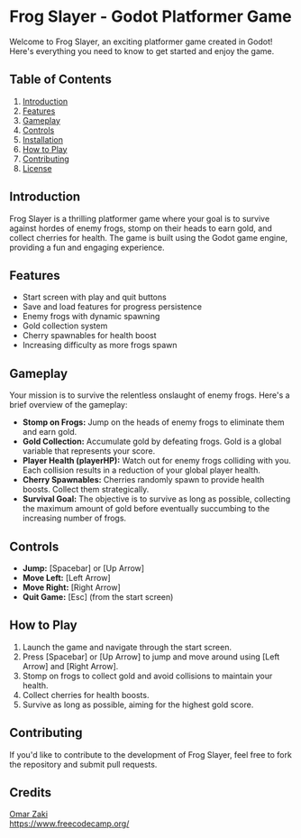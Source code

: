 # Frog Slayer - Godot Platformer Game

Welcome to Frog Slayer, an exciting platformer game created in Godot! Here's everything you need to know to get started and enjoy the game.

## Table of Contents
1. [Introduction](#introduction)
2. [Features](#features)
3. [Gameplay](#gameplay)
4. [Controls](#controls)
5. [Installation](#installation)
6. [How to Play](#how-to-play)
7. [Contributing](#contributing)
8. [License](#license)

## Introduction

Frog Slayer is a thrilling platformer game where your goal is to survive against hordes of enemy frogs, stomp on their heads to earn gold, and collect cherries for health. The game is built using the Godot game engine, providing a fun and engaging experience.

## Features

- Start screen with play and quit buttons
- Save and load features for progress persistence
- Enemy frogs with dynamic spawning
- Gold collection system
- Cherry spawnables for health boost
- Increasing difficulty as more frogs spawn

## Gameplay

Your mission is to survive the relentless onslaught of enemy frogs. Here's a brief overview of the gameplay:

- **Stomp on Frogs:** Jump on the heads of enemy frogs to eliminate them and earn gold.
- **Gold Collection:** Accumulate gold by defeating frogs. Gold is a global variable that represents your score.
- **Player Health (playerHP):** Watch out for enemy frogs colliding with you. Each collision results in a reduction of your global player health.
- **Cherry Spawnables:** Cherries randomly spawn to provide health boosts. Collect them strategically.
- **Survival Goal:** The objective is to survive as long as possible, collecting the maximum amount of gold before eventually succumbing to the increasing number of frogs.

## Controls

- **Jump:** [Spacebar] or [Up Arrow]
- **Move Left:** [Left Arrow]
- **Move Right:** [Right Arrow]
- **Quit Game:** [Esc] (from the start screen)

## How to Play

1. Launch the game and navigate through the start screen.
2. Press [Spacebar] or [Up Arrow] to jump and move around using [Left Arrow] and [Right Arrow].
3. Stomp on frogs to collect gold and avoid collisions to maintain your health.
4. Collect cherries for health boosts.
5. Survive as long as possible, aiming for the highest gold score.

## Contributing

If you'd like to contribute to the development of Frog Slayer, feel free to fork the repository and submit pull requests.

## Credits

[Omar Zaki](https://github.com/CodingQuests) <br />
https://www.freecodecamp.org/
